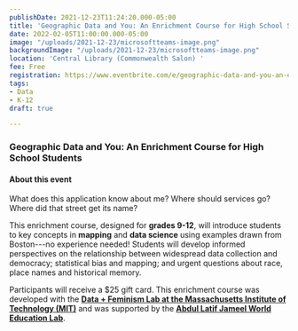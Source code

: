 ```yaml
---
publishDate: 2021-12-23T11:24:20.000-05:00
title: 'Geographic Data and You: An Enrichment Course for High School Students '
date: 2022-02-05T11:00:00.000-05:00
image: "/uploads/2021-12-23/microsoftteams-image.png"
backgroundImage: "/uploads/2021-12-23/microsoftteams-image.png"
location: 'Central Library (Commonwealth Salon) '
fee: Free
registration: https://www.eventbrite.com/e/geographic-data-and-you-an-enrichment-course-for-high-school-students-tickets-232217387457
tags:
- Data
- K-12
draft: true

---
```

### Geographic Data and You: An Enrichment Course for High School Students

#### About this event

What does this application know about me? Where should services go? Where did that street get its name?

This enrichment course, designed for **grades 9-12**, will introduce students to key concepts in **mapping** and **data science** using examples drawn from Boston---no experience needed! Students will develop informed perspectives on the relationship between widespread data collection and democracy; statistical bias and mapping; and urgent questions about race, place names and historical memory. 

Participants will receive a $25 gift card. This enrichment course was developed with the [**Data + Feminism Lab at the Massachusetts Institute of Technology (MIT)**](https://dataplusfeminism.mit.edu/) and was supported by the [**Abdul Latif Jameel World Education Lab**](https://jwel.mit.edu/).